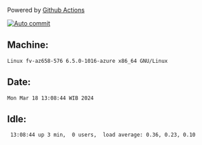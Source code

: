 Powered by [Github Actions](https://github.com/features/actions)

[![Auto commit](https://github.com/hiage/workstation/workflows/Auto%20commit/badge.svg)](https://github.com/hiage/workstation/actions?query=workflow%3A%22Auto+commit%22)

## Machine:
```
Linux fv-az658-576 6.5.0-1016-azure x86_64 GNU/Linux
```
## Date:
```
Mon Mar 18 13:08:44 WIB 2024
```
## Idle:
```
 13:08:44 up 3 min,  0 users,  load average: 0.36, 0.23, 0.10
```
